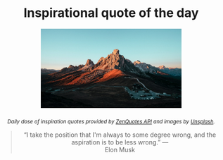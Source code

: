 
<div align="center">

# Inspirational quote of the day

<img src="./data/photo.jpeg" alt="Beautiful nature photo" width="320" height="180">

<sub><i>Daily dose of inspiration quotes provided by [ZenQuotes API](https://zenquotes.io/) and images by [Unsplash](https://unsplash.com/).</i></sub>


<blockquote>&ldquo;I take the position that I'm always to some degree wrong, and the aspiration is to be less wrong.&rdquo; &mdash; <footer>Elon Musk</footer></blockquote>

</div>
